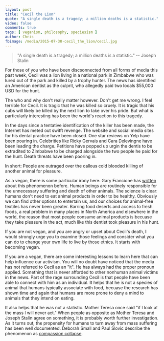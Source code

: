 ```yaml
---
layout: post
title: "Cecil the Lion"
quote: "A single death is a tragedy; a million deaths is a statistic."
video: false
comments: true
tags: [ veganism, philosophy, speciesism ]
author: Chris
fbimage: /media/2015-07-30-cecil_the_lion/cecil.jpg
---
```


> "A single death is a tragedy; a million deaths is a statistic." -- Joseph Stalin

For those of you who have been discsonnected from all forms of media this past
week, Cecil was a lion living in a national park in Zimbabwe who was lured out
of the park and killed by a trophy hunter. The news has identified an American
dentist as the culprit, who allegedly paid two locals $55,000 USD for the hunt.

The who and why don't really matter however. Don't get me wrong. I feel 
terrible for Cecil. It is tragic that he was killed so cruely. It is tragic
that his cubs will likely be killed by the next lion to take over his pride. 
But what is particularly interesting has been the world's reaction to this
tragedy.

In the days since a tentative identification of the killer has been made,
the Internet has meted out switft revenge. The website and social media sites
for his dental practice have been closed. One star reviews on Yelp have been
pouring in. Celebrities like Ricky Gervais and Cara Delevingne have been 
leading the charge. Petitions have popped up urgin the dentis to be extradited
to Zimbabwe to be charged alongside the two people he paid for the hunt. Death
threats have been pooring in.

In short: People are outraged over the callous cold blooded killing of another
animal for pleasure.

As a vegan, there is some particular irony here. Gary Francione has 
[written](http://articles.philly.com/2009-08-14/news/24986151_1_atlanta-falcons-quarterback-vick-illegal-dog-dog-fights) 
about this phenomenon before. Human beings are routinely responsible for the
unnecessary suffering and death of other animals. The science is clear: humans
don't need to eat animal products in order to be healthy. Obviously we can find
other options to entertain us, and our choices for animal-free textiles has 
never been greater. Barring food deserts and access to fresh foods, a real
problem in many places in North America and elsewhere in the world, the reason
that most people consume animal products is becuase they take pleasure in the
act, much like this dentist took pleasure in his hunt.

If you are not vegan, and you are angry or upset about Cecil's death, I would
strongly urge you to examine those feelings and consider what you can do to
change your own life to live by those ethics. It starts with becoming vegan.

If you are a vegan, there are some interesting lessons to learn here that can
help influence our activism. You will no doubt have noticed that the media has
not referred to Cecil as an "it". He has always had the proper pronoun applied.
Something that is never afforded to other nonhuman animal victims in the news.
Part of the rage surrounding Cecil is that people have been able to connect
with him as an individual. It helps that he is not a species of animal that
humans typically associate with food, becuase the research has shown time and
again that humans are more prone to deny a mind to animals that they intend on
eating. 

It also helps that he was not a statistic. Mother Teresa once said "if I look 
at the mass I will never act." When people as opposite as Mother Teresa and
Joseph Stalin agree on something, it is probably worth further investigation.
As it turns out, the propensity for humans to turn away from mass suffering has
been well documented. Deborah Small and Paul Slovic describe the phenomenon as
[compassion collapse]().
